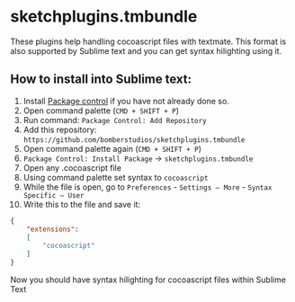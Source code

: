 # sketchplugins.tmbundle

These plugins help handling cocoascript files with textmate. This format is also supported by Sublime text and you can get syntax hilighting using it.

## How to install into Sublime text:
1. Install [Package control](https://packagecontrol.io/installation) if you have not already done so.
2. Open command palette (`CMD + SHIFT + P`)
3. Run command: `Package Control: Add Repository`
4. Add this repository: `https://github.com/bomberstudios/sketchplugins.tmbundle`
5. Open command palette again (`CMD + SHIFT + P`)
6. `Package Control: Install Package` -> `sketchplugins.tmbundle`
7. Open any .cocoascript file
8. Using command palette set syntax to `cocoascript`
9. While the file is open, go to `Preferences` - `Settings – More` - `Syntax Specific – User`
10. Write this to the file and save it:
```JSON
{
	"extensions":
	[
		"cocoascript"
	]
}
```

Now you should have syntax hilighting for cocoascript files within Sublime Text
